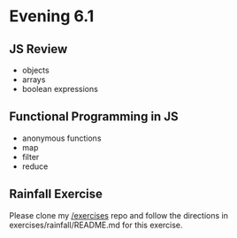 # Evening 6.1
## JS Review
* objects
* arrays
* boolean expressions

## Functional Programming in JS
* anonymous functions
* map
* filter
* reduce

## Rainfall Exercise
Please clone my [/exercises](https://github.com/rstrom/exercises) repo and follow the directions in exercises/rainfall/README.md for this exercise.
